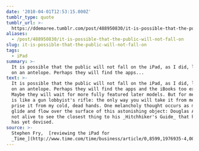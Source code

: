 ```yaml
---
date: '2010-04-01T12:53:15.000Z'
tumblr_type: quote
tumblr_url: >-
  https://ddemaree.tumblr.com/post/488950830/it-is-possible-that-the-public-will-not-fall-on
aliases:
  - /post/488950830/it-is-possible-that-the-public-will-not-fall-on
slug: it-is-possible-that-the-public-will-not-fall-on
tags:
  - iPad
summary: >-
  It is possible that the public will not fall on the iPad, as I did, like lions
  on an antelope. Perhaps they will find the apps...
text: >-
  It is possible that the public will not fall on the iPad, as I did, like lions
  on an antelope. Perhaps they will find the apps and the iBooks too expensive.
  Maybe they will wait for more fully featured later models. But for me, my iPad
  is like a gun lobbyist's rifle: the only way you will take it from me is to
  prise it from my cold, dead hands. One melancholy thought occurs as my fingers
  glide and flow over the surface of this astonishing object: Douglas Adams is
  not alive to see the closest thing to his _Hitchhiker's Guide_ that humankind
  has yet devised.
source: >-
  Stephen Fry,  [reviewing the iPad for
  _Time_](http://www.time.com/time/business/article/0,8599,1976935-4,00.html#ixzz0jquYjaSI)
---
```


